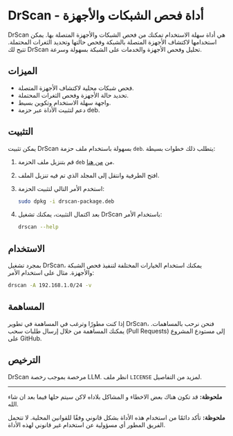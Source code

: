 # DrScan - أداة فحص الشبكات والأجهزة

DrScan هي أداة سهلة الاستخدام تمكنك من فحص الشبكات والأجهزة المتصلة بها. يمكن استخدامها لاكتشاف الأجهزة المتصلة بالشبكة وفحص حالتها وتحديد الثغرات المحتملة. تتيح لك DrScan تحليل وفحص الأجهزة والخدمات على الشبكة بسهولة وسرعة.

## الميزات

- فحص شبكات محلية لاكتشاف الأجهزة المتصلة.
- تحديد حالة الأجهزة وفحص الثغرات المحتملة.
- واجهة سهلة الاستخدام وتكوين بسيط.
- دعم لتثبيت الأداة عبر حزمة deb.

## التثبيت

يمكن تثبيت DrScan بسهولة باستخدام ملف حزمة `deb`. يتطلب ذلك خطوات بسيطة:

1. قم بتنزيل ملف الحزمة `deb` من [من هنا](https://github.com/DrDataYE/DrScan/blob/main/python3-drscan_1.0.0-1_all.deb).
2. افتح الطرفية وانتقل إلى المجلد الذي تم فيه تنزيل الملف.
3. استخدم الأمر التالي لتثبيت الحزمة:
   
   ```bash
   sudo dpkg -i drscan-package.deb

4. بعد اكتمال التثبيت، يمكنك تشغيل DrScan باستخدام الأمر:
   
   ```bash
   drscan --help
   ```

## الاستخدام

بمجرد تشغيل DrScan، يمكنك استخدام الخيارات المختلفة لتنفيذ فحص الشبكة والأجهزة. مثال على استخدام الأمر:

```bash
drscan -A 192.168.1.0/24 -v
```

## المساهمة

إذا كنت مطورًا وترغب في المساهمة في تطوير DrScan، فنحن نرحب بالمساهمات. يمكنك المساهمة من خلال إرسال طلبات سحب (Pull Requests) إلى مستودع المشروع على GitHub.

## الترخيص

DrScan مرخصة بموجب رخصة LLM. انظر ملف `LICENSE` لمزيد من التفاصيل.

---
**ملحوظة:** قد تكون هناك بعض الاخطاء و المشاكل بلاداه لاكن سيتم حلها فيما بعد ان شاء الله.

**ملحوظة:** تأكد دائمًا من استخدام هذه الأداة بشكل قانوني وفقًا للقوانين المحلية. لا تتحمل الفريق المطور أي مسؤولية عن استخدام غير قانوني لهذه الأداة.
